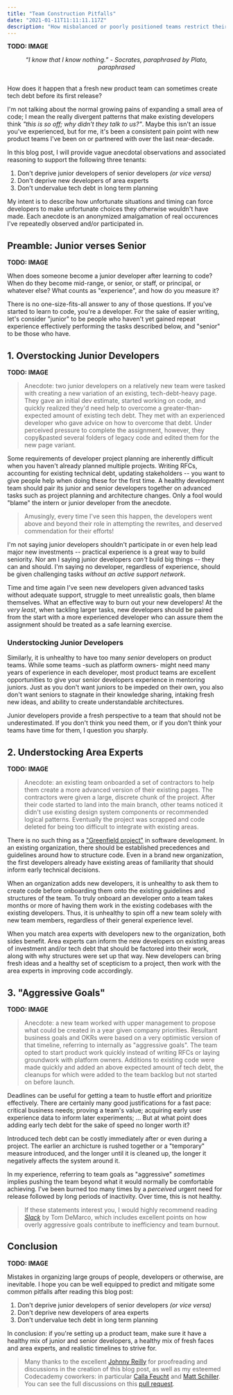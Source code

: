 ```yaml
---
title: "Team Construction Pitfalls"
date: "2021-01-11T11:11:11.117Z"
description: "How misbalanced or poorly positioned teams restrict their developers in both the short and long term."
---
```


**TODO: IMAGE**

<em style="display:block;margin-bottom:2rem;text-align:center;">
“I know that I know nothing.” - Socrates, paraphrased by Plato, paraphrased
<br />
</em>

How does it happen that a fresh new product team can sometimes create tech debt before its first release?

I'm not talking about the normal growing pains of expanding a small area of code; I mean the really divergent patterns that make existing developers think _"this is so off; why didn't they talk to us?"_.
Maybe this isn't an issue you've experienced, but for me, it's been a consistent pain point with new product teams I've been on or partnered with over the last near-decade.

In this blog post, I will provide vague anecdotal observations and associated reasoning to support the following three tenants:

1. Don't deprive junior developers of senior developers _(or vice versa)_
2. Don't deprive new developers of area experts
3. Don't undervalue tech debt in long term planning

My intent is to describe how unfortunate situations and timing can force developers to make unfortunate choices they otherwise wouldn't have made.
Each anecdote is an anonymized amalgamation of real occurences I've repeatedly observed and/or participated in.

## Preamble: Junior verses Senior

**TODO: IMAGE**

When does someone become a junior developer after learning to code?
When do they become mid-range, or senior, or staff, or principal, or whatever else?
What counts as "experience", and how do you measure it?

There is no one-size-fits-all answer to any of those questions.
If you've started to learn to code, you're a developer.
For the sake of easier writing, let's consider "junior" to be people who haven't yet gained repeat experience effectively performing the tasks described below, and "senior" to be those who have.

## 1. Overstocking Junior Developers

**TODO: IMAGE**

> Anecdote: two junior developers on a relatively new team were tasked with creating a new variation of an existing, tech-debt-heavy page.
> They gave an initial dev estimate, started working on code, and quickly realized they'd need help to overcome a greater-than-expected amount of existing tech debt.
> They met with an experienced developer who gave advice on how to overcome that debt.
> Under perceived pressure to complete the assignment, however, they copy&pasted several folders of legacy code and edited them for the new page variant.

Some requirements of developer project planning are inherently difficult when you haven't already planned multiple projects.
Writing RFCs, accounting for existing technical debt, updating stakeholders -- you want to give people help when doing these for the first time.
A healthy development team should pair its junior and senior developers together on advanced tasks such as project planning and architecture changes.
Only a fool would "blame" the intern or junior developer from the anecdote.

> Amusingly, every time I've seen this happen, the developers went above and beyond their role in attempting the rewrites, and deserved commendation for their efforts!

I'm not saying junior developers shouldn't participate in or even help lead major new investments -- practical experience is a great way to build seniority.
Nor am I saying junior developers _can't_ build big things -- they can and should.
I'm saying no developer, regardless of experience, should be given challenging tasks _without an active support network_.

Time and time again I've seen new developers given advanced tasks without adequate support, struggle to meet unrealistic goals, then blame themselves.
What an effective way to burn out your new developers!
At the _very least_, when tackling larger tasks, new developers should be paired from the start with a more experienced developer who can assure them the assignment should be treated as a safe learning exercise.

### Understocking Junior Developers

Similarly, it is unhealthy to have too many _senior_ developers on product teams.
While some teams -such as platform owners- might need many years of experience in each developer, most product teams are excellent opportunities to give your senior developers experience in mentoring juniors.
Just as you don't want juniors to be impeded on their own, you also don't want seniors to stagnate in their knowledge sharing, intaking fresh new ideas, and ability to create understandable architectures.

Junior developers provide a fresh perspective to a team that should not be underestimated.
If you don't think you need them, or if you don't think your teams have time for them, I question you sharply.

## 2. Understocking Area Experts

**TODO: IMAGE**

> Anecdote: an existing team onboarded a set of contractors to help them create a more advanced version of their existing pages.
> The contractors were given a large, discrete chunk of the project.
> After their code started to land into the main branch, other teams noticed it didn't use existing design system components or recommended logical patterns.
> Eventually the project was scrapped and code deleted for being too difficult to integrate with existing areas.

There is no such thing as a ["Greenfield project"](https://en.wikipedia.org/wiki/Greenfield_project) in software development.
In an existing organization, there should be established precedences and guidelines around how to structure code.
Even in a brand new organization, the first developers already have existing areas of familiarity that should inform early technical decisions.

When an organization adds new developers, it is unhealthy to ask them to create code before onboarding them onto the existing guidelines and structures of the team.
To truly onboard an developer onto a team takes months or more of having them work in the existing codebases with the existing developers.
Thus, it is unhealthy to spin off a new team solely with new team members, regardless of their general experience level.

When you match area experts with developers new to the organization, both sides benefit.
Area experts can inform the new developers on existing areas of investment and/or tech debt that should be factored into their work, along with why structures were set up that way.
New developers can bring fresh ideas and a healthy set of scepticism to a project, then work with the area experts in improving code accordingly.

## 3. "Aggressive Goals"

**TODO: IMAGE**

> Anecdote: a new team worked with upper management to propose what could be created in a year given company priorities.
> Resultant business goals and OKRs were based on a very optimistic version of that timeline, referring to internally as "aggressive goals".
> The team opted to start product work quickly instead of writing RFCs or laying groundwork with platform owners.
> Additions to existing code were made quickly and added an above expected amount of tech debt, the cleanups for which were added to the team backlog but not started on before launch.

Deadlines can be useful for getting a team to hustle effort and prioritize effectively.
There are certainly many good justifications for a fast pace: critical business needs; proving a team's value; acquiring early user experience data to inform later experiments; ...
But at what point does adding early tech debt for the sake of speed no longer worth it?

Introduced tech debt can be costly immediately after or even during a project.
The earlier an archicture is rushed together or a "temporary" measure introduced, and the longer until it is cleaned up, the longer it negatively affects the system around it.

In my experience, referring to team goals as "aggressive" _sometimes_ implies pushing the team beyond what it would normally be comfortable achieving.
I've been burned too many times by a _perceived_ urgent need for release followed by long periods of inactivity.
Over time, this is not healthy.

> If these statements interest you, I would highly recommend reading _[Slack](https://www.penguinrandomhouse.com/books/39276/slack-by-tom-demarco)_ by Tom DeMarco, which includes excellent points on how overly aggressive goals contribute to inefficiency and team burnout.

## Conclusion

**TODO: IMAGE**

Mistakes in organizing large groups of people, developers or otherwise, are inevitable.
I hope you can be well equipped to predict and mitigate some common pitfalls after reading this blog post:

1. Don't deprive junior developers of senior developers _(or vice versa)_
2. Don't deprive new developers of area experts
3. Don't undervalue tech debt in long term planning

In conclusion: if you're setting up a product team, make sure it have a healthy mix of junior and senior developers, a healthy mix of fresh faces and area experts, and realistic timelines to strive for.

> Many thanks to the excellent [Johnny Reilly](https://twitter.com/johnny_reilly) for proofreading and discussions in the creation of this blog post, as well as my esteemed Codecademy coworkers: in particular [Calla Feucht](https://twitter.com/callacalla_) and [Matt Schiller](https://github.com/MattSchiller). 
> You can see the full discussions on this [pull request](https://github.com/joshuakgoldberg/goldblog/pull/291).